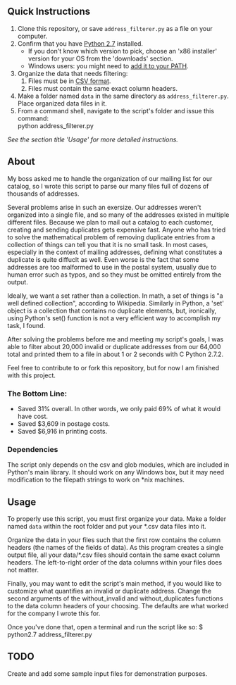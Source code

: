 ## Quick Instructions

1. Clone this repository, or save `address_filterer.py` as a file on your computer.
2. Confirm that you have [Python 2.7](http://www.python.org/download/releases/2.7.2/) installed.
    * If you don't know which version to pick, choose an 'x86 installer' version for your OS from the 'downloads' section.
    * Windows users: you might need to [add it to your PATH](http://superuser.com/a/143121/132491).
3. Organize the data that needs filtering:
    1. Files must be in [CSV format](http://en.wikipedia.org/wiki/Comma-separated_values).
    2. Files must contain the same exact column headers.
4. Make a folder named `data` in the same directory as `address_filterer.py`. Place organized data files in it.
5. From a command shell, navigate to the script's folder and issue this command:  
    python address_filterer.py

*See the section title 'Usage' for more detailed instructions.*

## About

My boss asked me to handle the organization of our mailing list for our catalog, so I wrote this script to parse our many files full of dozens of thousands of addresses.

Several problems arise in such an exersize. Our addresses weren't organized into a single file, and so many of the addresses existed in multiple different files. Because we plan to mail out a catalog to each customer, creating and sending duplicates gets expensive fast. Anyone who has tried to solve the mathematical problem of removing duplicate entries from a collection of things can tell you that it is no small task. In most cases, especially in the context of mailing addresses, defining what constitutes a duplicate is quite diffuclt as well. Even worse is the fact that some addresses are too malformed to use in the postal system, usually due to human error such as typos, and so they must be omitted entirely from the output.

Ideally, we want a set rather than a collection. In math, a set of things is "a well defined collection", according to Wikipedia. Similarly in Python, a 'set' object is a collection that contains no duplicate elements, but, ironically, using Python's set() function is not a very efficient way to accomplish my task, I found.

After solving the problems before me and meeting my script's goals, I was able to filter about 20,000 invalid or duplicate addresses from our 64,000 total and printed them to a file in about 1 or 2 seconds with C Python 2.7.2.

Feel free to contribute to or fork this repository, but for now I am finished with this project.

### The Bottom Line:

* Saved 31% overall. In other words, we only paid 69% of what it would have cost.
* Saved $3,609 in postage costs.
* Saved $6,916 in printing costs.

### Dependencies

The script only depends on the csv and glob modules, which are included in Python's main library. It should work on any Windows box, but it may need modification to the filepath strings to work on \*nix machines.

## Usage

To properly use this script, you must first organize your data. Make a folder named `data` within the root folder and put your \*.csv data files into it.

Organize the data in your files such that the first row contains the column headers (the names of the fields of data). As this program creates a single output file, all your data/\*.csv files should contain the same exact column headers. The left-to-right order of the data columns within your files does not matter.

Finally, you may want to edit the script's main method, if you would like to customize what quantifies an invalid or duplicate address. Change the second arguments of the without_invalid and without_duplicates functions to the data column headers of your choosing. The defaults are what worked for the company I wrote this for.

Once you've done that, open a terminal and run the script like so:
    $ python2.7 address_filterer.py

## TODO

Create and add some sample input files for demonstration purposes.
